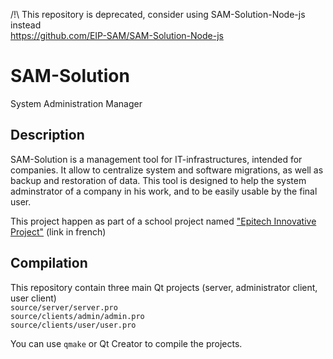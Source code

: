 /!\ This repository is deprecated, consider using SAM-Solution-Node-js instead  
https://github.com/EIP-SAM/SAM-Solution-Node-js

# SAM-Solution
System Administration Manager

## Description
SAM-Solution is a management tool for IT-infrastructures, intended for companies.
It allow to centralize system and software migrations, as well as backup and restoration of data.
This tool is designed to help the system adminstrator of a company in his work, and to be easily usable by the final user.

This project happen as part of a school project named ["Epitech Innovative Project"](http://www.epitech.eu/epitech-innovative-projects.aspx) (link in french)

## Compilation
This repository contain three main Qt projects (server, administrator client, user client)  
`source/server/server.pro`  
`source/clients/admin/admin.pro`  
`source/clients/user/user.pro`


You can use `qmake` or Qt Creator to compile the projects.

